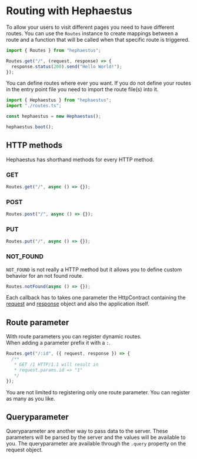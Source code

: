 # Routing with Hephaestus

To allow your users to visit different pages you need to have different routes.
You can use the `Routes` instance to create mappings between a route and
a function that will be called when that specific route is triggered.

```ts
import { Routes } from "hephaestus";

Routes.get("/", (request, response) => {
  response.status(200).send("Hello World!");
});
```

You can define routes where ever you want. If you do not define your routes in
the entry point file you need to import the route file(s) into it.

```ts
import { Hephaestus } from "hephaestus";
import "./routes.ts";

const hephaestus = new Hephaestus();

hephaestus.boot();
```

## HTTP methods

Hephaestus has shorthand methods for every HTTP method.

### GET

```ts
Routes.get("/", async () => {});
```

### POST

```ts
Routes.post("/", async () => {});
```

### PUT

```ts
Routes.put("/", async () => {});
```

### NOT_FOUND

`NOT_FOUND` is not really a HTTP method but it allows you to define custom
behavior for an not found route.

```ts
Routes.notFound(async () => {});
```

Each callback has to takes one parameter the HttpContract containing the [request](https://github.com/Palladium02/hephaestus/blob/main/docs/requests.md)
and [response](https://github.com/Palladium02/hephaestus/blob/main/docs/response.md) object and
also the application itself.

## Route parameter

With route parameters you can register dynamic routes.
<br>
When adding a parameter prefix it with a `:`.

```ts
Routes.get("/:id", ({ request, response }) => {
  /**
   * GET /1 HTTP/1.1 will result in
   * request.params.id => "1"
   */
});
```

You are not limited to registering only one route parameter. You can register
as many as you like.

## Queryparameter

Queryparameter are another way to pass data to the server. These parameters will
be parsed by the server and the values will be available to you.
The queryparameter are available through the `.query` property on the request
object.
